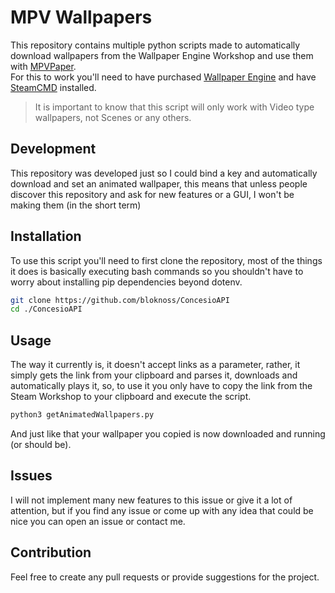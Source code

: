 # MPV Wallpapers

This repository contains multiple python scripts made to automatically download wallpapers from the Wallpaper Engine Workshop and use them with [MPVPaper](https://github.com/GhostNaN/mpvpaper).  
 For this to work you'll need to have purchased [Wallpaper Engine](https://store.steampowered.com/app/431960/Wallpaper_Engine/) and have [SteamCMD](https://developer.valvesoftware.com/wiki/SteamCMD) installed.

> It is important to know that this script will only work with Video type wallpapers, not Scenes or any others.

## Development
This repository was developed just so I could bind a key and automatically download and set an animated wallpaper, this means that unless people discover this repository and ask for new features or a GUI, I won't be making them (in the short term)

## Installation
To use this script you'll need to first clone the repository, most of the things it does is basically executing bash commands so you shouldn't have to worry about installing pip dependencies beyond dotenv.
```bash
git clone https://github.com/bloknoss/ConcesioAPI
cd ./ConcesioAPI
```
## Usage
The way it currently is, it doesn't accept links as a parameter, rather, it simply gets the link from your clipboard and parses it, downloads and automatically plays it, so, to use it you only have to copy the link from the Steam Workshop to your clipboard and execute the script.
```bash
python3 getAnimatedWallpapers.py
```
And just like that your wallpaper you copied is now downloaded and running (or should be).

## Issues
I will not implement many new features to this issue or give it a lot of attention, but if you find any issue or come up with any idea that could be nice you can open an issue or contact me.

## Contribution
Feel free to create any pull requests or provide suggestions for the project.